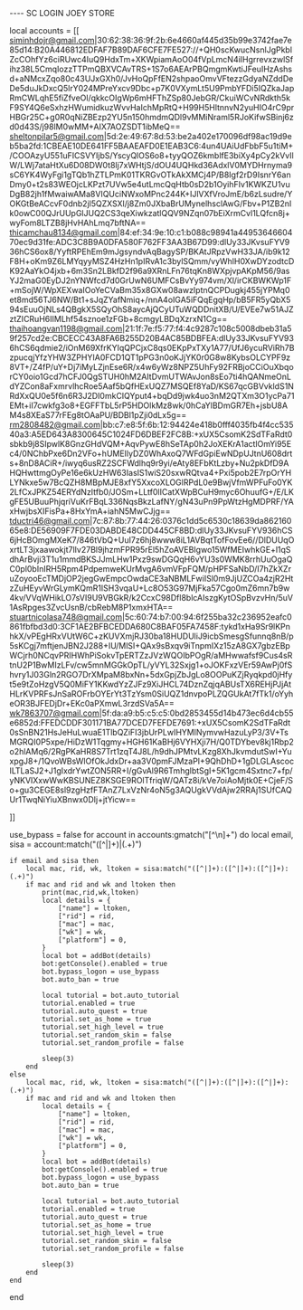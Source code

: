 ---- SC LOGIN JOEY STORE

local accounts = [[
siminhdojr@gmail.com|30:62:38:36:9f:2b:6e4660af445d35b99e3742fae7e85d14:B20A446812EDFAF7B89DAF6CFE7FE527://+QH0scKwucNsnlJgPkblZcCOhfYz6ciRUwc4IuQ9HdxTm+XKWpiamAoO04fVpLmcN4iIHgrrevxzwlSfihz38L5CmqIozzTTPmQBXVCAvTRS+1S7o6AEArPBQmgmKwtiJFeuIHzAshsd+aNMcxZqo80c43UJxGXh0/JvHoQpFfEN2shpaoOmvVFtezzGdyaNZddDeDe5duJkDxcQ5lrY024MPreYxcv9Dbc+p7K0VXymLt5U9PmbYFDi5IQZkaJapRmCWLqhE5fiZfveOl/qkkcOIgWp6mHFThZSp80JebGR/CkuiWCvNRdkth5kF9SY4Q6eSxhzHWumidkuzWvvHaIchMpRtQ+H99H5HltnnvN2yuHIO4rC9prHBGr25C+g0R0qNiZBEzp2YU5n150hmdmQDl9vMMiNraml5RJoKifwSBinj6zd0d43S/j98lM0wMM+AIX7AOZSDT1ibMeQ==
sheltonpilar5@gmail.com|5d:2e:49:67:8d:53:be2a402e170096df98ac19d9eb5ba2fd:1CBEAE10DE641FF5BAAEAFD0E1EAB3C6:4un4UAiUdFbbF5u1tiM+/COOAzyU551uFICSVYIjbS/YscyQlOS6o8+tyyQOZ6kmblfE3biXy4pCy2kVvIlW/LWj7ataHtXu6D08DW0t8lj7xWHtjS/dOU4UQHkd36AdxlV0MYDHrnyma9sC6YK4WyFgi1gTQb1hZTLPmK01TKRGvOTkAkXMCj4P/B8Igf2rD9IsnrY6anDmy0+t2s83WEOjcLKPzt7UVw5e4utLmcQqHtb0sD2b1OyihFIv1KWKZU1vuDgB82jh1fMwaiwAMa8VIQUciNWxoMPnc244K+IJlVXfVroJmE/b6zLsudre/YOKGtBeACcvF0dnb2jl5QZXSXl/j8Zm0JXbaBrUMynelhsclAwG/Fbv+P1ZB2nIk0owC00QJrUUpGlJUQ2CS3qeXiwkzatlQQV9NZqn07bEiXrmCvl1LQfcn8j+wyFom8LTZB8jHvHAhLmq7bftNA==
thicamchau8134@gmail.com|84:ef:34:9e:10:c1:b088c98941a4495364660470ec9d31fe:ADC3C8B9A0DFA580F762FF3AA3B67D99:dlUy33JKvsuFYV936hCS6ox8/YyftRPEhEm9mJgsyndvAqBagySP/BKAtJRpzVwH33JA/ib9k12F8H+oKm9Z6LMYqyyMSZ4HzHn1pIRvA1c3bylSQmm/vyWhlH0XwDYzodtcDK92AaYkO4jxb+6m3Sn2LBkfD2f96a9XRnLFn76tqKn8WXpjvpAKpM56/9asYJ2maG0EyDJ2nYNWfcd7d0GrUwN6UMFCsBvYy974vm/Xl/irCKBWKWp1F+mSojW/WpXEXwaIOoYeCVaBm35x8GXw08awzIptnQCPDugkj455jYPMq0et8md56TJ6NW/Bt1+sJqZYafNmiq+/nnA4oIGA5iFQqEgqHp/bB5FR5yQbX594sEuuOjNLs4QBgkX5SQyOhS8aycAjQCyUTuWQDDnitXB/U/EVEe7w51AJZztZICRuH6IIMLhf54sznoe1zFGb+8cmgyLBDqXzrxN1Cg==
thaihoangvan1198@gmail.com|21:1f:7e:f5:77:f4:4c9287c108c5008dbeb31a59f257cd2e:CBCECC43A8FA6B255D20B4AC85BDBFEA:dlUy33JKvsuFYV936hCS6qdmie2/iOnM69XfrKYIqQPCjxC8qs0EKpPxTXy1A77/UfJ6ycuRViRh7BzpucqjYfzYHW3ZPHYIA0FCD1QT1pPG3n0oKJjYK0r0G8w8KybsOLCYPF9z8VT+/Z4fP/uY+Dj7iMyLZjnEse6R/x4w6yWz8NPZ5UhFy92FRBjoCCiOuXbqorCY0oio1Gcd7hCFJ0QgSTUH0hM2AItDvmUTWAvJon8sEo7ti4hQANmeOnLdYZCon8aFxmrvlhcRoe5Aaf5bQfHExUQZ7MSQEf8YaD/KS67qcGBVvkldS1NRdXxQU0e5f6n6R3J2DI0mkCIQYput4+bqDd9jwk4uo3nM2QTXm3O1ycPa71EMt+iI7cwkfg3o8+EGFFTbL5rP5HDOlkMz8wk/0hCaYlBDmGR7Eh+jsbU8AM4s8XEaS77rFEg8tOAaPU/BDBl1pZji0dLx5g==
rm2808482@gmail.com|bb:c7:e8:5f:6b:12:94424e418b0fff4035fb4f4cc53540a3:A5ED643A8300645C1024FD6DBEF2FC8B:+xUX5CsomK2SdTFaRdt0sbkb9j8SIpwlK8GnzGHdVQM+AqvPywE8hSeTAp0h2JoXEKrA1actlOmYi95Ec4/0NChbPxe6Dn2VFo+hUMEIlyDZ0WhAxoQ7WFdGpiEwNDpUJtnU608drts+8nD8ACiR+/iwyq6usRZ2SCFWdlhq9r9yi/eAty8EFbKtLzby+Nu2pkDfD9AHQHwttmgOyPe16e6kUzHW63IasIS1wiS20sxwRQtva4+Pxi5pob2E7rpOrYHLYNkxe5w7BcQZH8MBpMJE8xfY5XxcoXLOGlRPdL0e9BwjVfmWPFuFo0YK2LfCxJPKZ54ERYdNzItfb0/JOSm+LLtf0lICatXWpBCuH9myc6OhuufG+/E/LKgFE5UBuuPhjqriVuKrFBqL336NqsBkzLafNY/gN43uPn9PpWtzHgMDPRF/YAxHwjbsXIFisPa+8HxYmA+iahN5MwCJjg==
tductri46@gmail.com|7c:87:8b:77:44:26:0376c1dd5c6530c18639da86216065e8:DE56909F7FDE03DABDE48CDD445CF8BD:dlUy33JKvsuFYV936hCS6jHcBOmgMXeK7/846tVbQ+UuI7z6hj8www8iL1AVBqtTofFovEe6//DlDUUqOxrtLT3jxaawokjt7lIv27Bl9jhzmFPR95rEl5hZoAVEBIgwo15WfMEIwhkGE+l1qSdhArBvji3T1u1mmdBKSJJmLHw1Pxz9swDGQqH6vYU3s0WMK8rrhUuOgaQC0pl0bInIRH5Rpm4PdpemweKUrMvgA6vmVFpFQM/pHPFSaNbD/I7hZkXZruZoyooEcTMDjOP2jegGwEmpcOwdaCE3aNBMLFwiISl0m9JjUZCOa4zjR2HtzZuHEyvWrGLymKQmR1ISH3vqaU+Lc8O53G97MjFka57Cgo0mZ6mn7b9w4kv/VVqWHikLO7sVI9U9VBGkR/k2CcxC98Dfl8blcAIszgKytOSpBvzvHn/5uV1AsRpges3ZvcUsnB/cbRebM8P1xmxHTA==
stuartnicolasa748@gmail.com|5c:60:74:b7:00:94:6f255ba32c236952eafc0861fbfbd3d0:3CF1AE2BFBCEDDA680C8BAF05FA7458F:tykd1xHa9Sr9lKPnhkX/vPEgHRxVUtW6C+zKUVXmjRJ30ba18HUDUliJ9icbSmesgSfunnq8nB/p5sKCgj7mftjenJBN2J288+IU/MlSI+QAx9sBxqv9iTnpmIXz15zA8GX7gbzEBpWCjrh0NCqvPRIHWhPiSokvTpERTZzJVzWQOIbPOgR/aMHwwafsf9Cus4sRtnU2P1BwMIzLFv/cw5mnMGGkOpTL/yVYL32Sxjg1+oJOKFxzVEr59AwPj0fShvry1J03Gln2RGO7DrXMpaM8bxNn+5dxGpjZbJgLo8OOPuKZjRyqkpd0jHfyt5e9tZoHzgV5Q0MiFY1KKwdYzZJFz9XiJHCL74DznZqjqABUsTX6REHjPJjAtHLrKVPRFsJnSaROFrbOYErYt3TzYsm0SiUQZ1dnvpoPLZQGUkAt7fTk1/oYyheOR3BJFEDjDr+EKc0aPXmwL3rzdSVa5A==
wk7863707@gmail.com|5f:da:a9:b5:c5:c5:0bd2853455d14b473ec6d4cb55e6852d:FFEDCDDF301171BA77DCED7FEFDE7691:+xUX5CsomK2SdTFaRdt0sSnBN21HsJeHuLwuaE1TlbQZiFI3jbUrPLwIHYMlNymvwHazuLyP3/3V+TsMGRQI0P5xpe/HiDzW1Tqgmy+HGH61KaBHj6VYHXji7H/Q0TDYbev8kj1Rbp2o2hlAMq6/2RgPKaHR8S7Trt1zqT4J8L/h9dhJPMtvLKzg8XhJkvmdutSwI+YuxpgJ8+/1QvoWBsWlOfOkJdxDr+aa3V0pmFJMzaPI+9QhDhD+1gDLGLAscocILTLaSJ2+J1gIxdrYwtZON5RR+I/gGvAl9R6TmhglbtSgI+5K1gcm4Sxtnc7+fp/yNKVIXxwWwKBSUNEZ8KSGE9ROlTfriqW/QATz8i/kVe7oiAoMjtk0E+CjeF/So+gu3CEGE8sl9zgHzfFTAnZ7LxVzNr4oN5g3AQUgkVVdAjw2RRAj1SUfCAQUr1TwqNiYiuXBnwx0DIj+jtYicw==


]]

use_bypass =  false
for account in accounts:gmatch("[^\n]+") do
    local email, sisa = account:match("([^|]+)|(.+)")

    if email and sisa then
        local mac, rid, wk, ltoken = sisa:match("([^|]+):([^|]+):([^|]+):(.+)")
        if mac and rid and wk and ltoken then
            print(mac,rid,wk,ltoken)
            local details = {
                ["name"] = ltoken,
                ["rid"] = rid,
                ["mac"] = mac,
                ["wk"] = wk,
                ["platform"] = 0,
            }
            local bot = addBot(details)
            bot:getConsole().enabled = true
            bot.bypass_logon = use_bypass
            bot.auto_ban = true
        
            local tutorial = bot.auto_tutorial
            tutorial.enabled = true
            tutorial.auto_quest = true
            tutorial.set_as_home = true
            tutorial.set_high_level = true
            tutorial.set_random_skin = false
            tutorial.set_random_profile = false
        
            sleep(3)
        end
    else
        local mac, rid, wk, ltoken = sisa:match("([^|]+):([^|]+):([^|]+):(.+)")
        if mac and rid and wk and ltoken then
            local details = {
                ["name"] = ltoken,
                ["rid"] = rid,
                ["mac"] = mac,
                ["wk"] = wk,
                ["platform"] = 0,
            }
            local bot = addBot(details)
            bot:getConsole().enabled = true
            bot.bypass_logon = use_bypass
            bot.auto_ban = true
        
            local tutorial = bot.auto_tutorial
            tutorial.enabled = true
            tutorial.auto_quest = true
            tutorial.set_as_home = true
            tutorial.set_high_level = true
            tutorial.set_random_skin = false
            tutorial.set_random_profile = false
        
            sleep(3)
        end
    end
end
